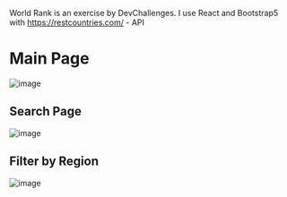 World Rank is an exercise by DevChallenges.
I use React and Bootstrap5 with https://restcountries.com/ - API

# Main Page
![image](https://github.com/IgleDev/World-Rank/assets/72018196/1977b023-53e5-474b-829e-48a892d1a1cd)

## Search Page
![image](https://github.com/IgleDev/World-Rank/assets/72018196/88b4bc9d-bebe-47d0-9f9c-386e547e203e)

## Filter by Region
![image](https://github.com/IgleDev/World-Rank/assets/72018196/6adf089e-b3d9-46eb-b6f3-f9f49ec673d4)
